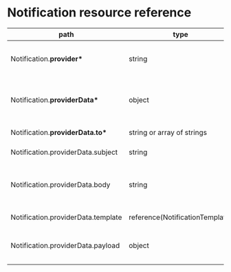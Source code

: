 # Notification resource reference

<table><thead><tr><th width="337">path</th><th>type</th><th>description</th></tr></thead><tbody><tr><td>Notification.<strong>provider*</strong></td><td>string</td><td><strong>Required.</strong> Provider id from the AidboxConfig resource.</td></tr><tr><td>Notification.<strong>providerData*</strong></td><td>object</td><td><strong>Required.</strong> Object which contains all provider-related fields, template and payload.</td></tr><tr><td>Notification.<strong>providerData.to*</strong></td><td>string or array of strings</td><td><strong>Required.</strong> Receiver email.</td></tr><tr><td>Notification.providerData.subject</td><td>string</td><td>The subject of the email.</td></tr><tr><td>Notification.providerData.body</td><td>string</td><td>The body of the email. If template and body both provided, body has higher priority.</td></tr><tr><td>Notification.providerData.template</td><td>reference(NotificationTemplate)</td><td>The reference to NotificationTemplate. </td></tr><tr><td>Notification.providerData.payload</td><td>object</td><td>The object with all values to be rendered in the email using templating</td></tr></tbody></table>


